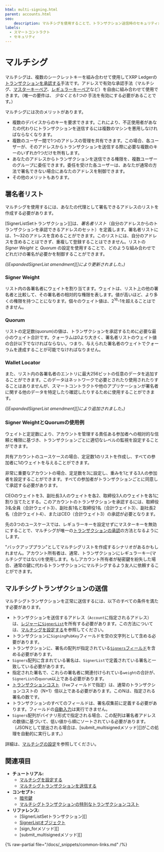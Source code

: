 ```yaml
---
html: multi-signing.html
parent: accounts.html
seo:
    description: マルチシグを使用することで、トランザクション送信時のセキュリティが強化されます。
labels:
  - スマートコントラクト
  - セキュリティ
---
```

# マルチシグ

マルチシグは、複数のシークレットキーを組み合わせて使用してXRP Ledgerの[トランザクションを承認する](../transactions/index.md#トランザクションの承認)手法です。アドレスで有効な承認手法（マルチシグ、[マスターキーペア](cryptographic-keys.md#マスターキーペア)、[レギュラーキーペア](cryptographic-keys.md#レギュラーキーペア)など）を自由に組み合わせて使用できます。（唯一の要件は、 _少なくとも1つの_ 手法を有効にする必要があることです。）

マルチシグには次のメリットがあります。

* 複数のデバイスからのキーを要求できます。これにより、不正使用者があなたの代わりにトランザクションを送信するには複数のマシンを悪用しなければならなくなります。
* 複数のユーザー間で1つのアドレスの管理を共有できます。この場合、各ユーザーが、そのアドレスからトランザクションを送信する際に必要な複数のキーのいずれか1つだけを所有します。
* あなたのアドレスからトランザクションを送信できる権限を、複数ユーザーのグループに委任できます。委任を受けた各ユーザーは、あなたが通常の方法で署名できない場合にあなたのアドレスを制御できます。
* その他のメリットもあります。

## 署名者リスト

マルチシグを使用するには、あなたの代理として署名できるアドレスのリストを作成する必要があります。

[SignerListSetトランザクション][]は、_署名者リスト_（自分のアドレスからのトランザクションを承認できるアドレスのセット）を定義します。署名者リストには、1～32のアドレスを含めることができます。このリストには、自分のアドレスを含めることはできず、重複して登録することはできません。リストの _Signer Weight_ と _Quorum_ の設定を使用することで、どのような組み合わせでどれだけの署名が必要かを制御することができます。

_([ExpandedSignerList amendment][]により更新されました。)_

### Signer Weight

リスト内の各署名者にウェイトを割り当てます。ウェイトは、リスト上の他の署名者と比較して、その署名者の相対的な権限を表します。値が高いほど、より多くの権限を持つことになります。個々のウェイト値は、2<sup>16</sup>-1を超えることはできません。

### Quorum

リストの定足数(quorum)の値は、トランザクションを承認するために必要な最小のウェイト合計です。クォーラムは0より大きく、署名者リストのウェイト値の合計以下でなければならない。つまり、与えられた署名者のウェイトでクォーラムを達成することが可能でなければなりません。

### Wallet Locator

また、リスト内の各署名者のエントリに最大256ビットの任意のデータを追加することができます。このデータはネットワークで必要とされたり使用されたりすることはありませんが、スマートコントラクトや他のアプリケーションが署名者に関する他のデータを特定したり確認したりするために使用することができます。

_([ExpandedSignerList amendment][]により追加されました。)_

### Signer WeightとQuorumの使用例

ウェイトと定足数により、アカウントを管理する責任ある参加者への相対的な信頼と権限に基づき、トランザクションごとに適切なレベルの監視を設定することができます。

共有アカウントのユースケースの場合、定足数1のリストを作成し、すべての参加者に1のウェイトを与えることができます。

非常に重要なアカウントの場合、定足数を3に設定し、重みを1とする3人の参加者を設定することができます。すべての参加者がトランザクションごとに同意して承認する必要があります。

CEOのウェイトを3、副社長3人のウェイトを各2、取締役3人のウェイトを各1に割り当てたとする。このアカウントのトランザクションを承認するには、取締役3名全員（合計ウェイト3）、副社長1名と取締役1名（合計ウェイト3）、副社長2名（合計ウェイト4）、またはCEO（合計ウェイト3）の承認が必要となります。

先の3つのユースケースでは、レギュラーキーを設定せずにマスターキーを無効にすることで、マルチシグが唯一の[トランザクションの承認](../transactions/index.md#トランザクションの承認)の方法となるようにします。

"バックアッププラン"としてマルチシグリストを作成するシナリオがあるかもしれません。アカウント所有者は、通常、トランザクションにレギュラーキー(マルチシグではない)を使用します。もしアカウント所有者が秘密鍵を紛失した場合、通常の鍵に代わるトランザクションにマルチシグするよう友人に依頼することができます。

## マルチシグトランザクションの送信

マルチシグトランザクションを正常に送信するには、以下のすべての条件を満たす必要があります。

* トランザクションを送信するアドレス（`Account`に指定されるアドレス）は、[レジャーに`SignerList`](../../references/protocol/ledger-data/ledger-entry-types/signerlist.md)を所有する必要があります。この方法については、[マルチシグを設定する](../../tutorials/manage-account-settings/set-up-multi-signing.md)を参照してください。
* トランザクションに`SigningPubKey`フィールドを空の文字列として含める必要があります。
* トランザクションに、署名の配列が指定されている[`Signers`フィールド](../../references/protocol/transactions/common-fields.md#signersフィールド)を含める必要があります。
* `Signers`配列に含まれている署名は、`SignerList`で定義されている署名と一致している必要があります。
* 指定された署名で、これらの署名者に関連付けられている`weight`の合計が、`SignerList`の`quorum`以上である必要があります。
* [トランザクションコスト](../transactions/transaction-cost.md)（`Fee`フィールドで指定）は、通常のトランザクションコストの（N+1）倍以上である必要があります。このNは、指定される署名の数です。
* トランザクションのすべてのフィールドは、署名収集前に定義する必要があります。フィールドの[自動入力](../../references/protocol/transactions/common-fields.md#自動入力可能なフィールド)は実行できません。
* `Signers`配列がバイナリ形式で指定される場合、この配列は署名者アドレスの数値に基づいて、低い値から順にソートされている必要があります。（JSONとして提出される場合は、[submit_multisignedメソッド][]がこの処理を自動的に実行します。）

詳細は、[マルチシグの設定](../../tutorials/manage-account-settings/set-up-multi-signing.md)を参照してください。

## 関連項目

- **チュートリアル:**
    - [マルチシグを設定する](../../tutorials/manage-account-settings/set-up-multi-signing.md)
    - [マルチシグトランザクションを送信する](../../tutorials/manage-account-settings/send-a-multi-signed-transaction.md)
- **コンセプト:**
    - [暗号鍵](cryptographic-keys.md)
    - [マルチシグトランザクションの特別なトランザクションコスト](../transactions/transaction-cost.md#特別なトランザクションコスト)
- **リファレンス:**
    - [SignerListSetトランザクション][]
    - [SignerListオブジェクト](../../references/protocol/ledger-data/ledger-entry-types/signerlist.md)
    - [sign_forメソッド][]
    - [submit_multisignedメソッド][]

{% raw-partial file="/docs/_snippets/common-links.md" /%}
